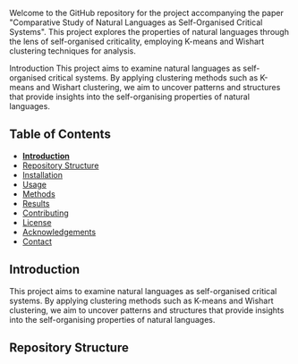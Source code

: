 Welcome to the GitHub repository for the project accompanying the paper "Comparative Study of Natural Languages as Self-Organised Critical Systems". This project explores the properties of natural languages through the lens of self-organised criticality, employing K-means and Wishart clustering techniques for analysis.

Introduction
This project aims to examine natural languages as self-organised critical systems. By applying clustering methods such as K-means and Wishart clustering, we aim to uncover patterns and structures that provide insights into the self-organising properties of natural languages.

## Table of Contents

- [**Introduction**](#introduction)
- [Repository Structure](#repository-structure)
- [Installation](#installation)
- [Usage](#usage)
- [Methods](#methods)
- [Results](#results)
- [Contributing](#contributing)
- [License](#license)
- [Acknowledgements](#acknowledgements)
- [Contact](#contact)

## **Introduction**

This project aims to examine natural languages as self-organised critical systems. By applying clustering methods such as K-means and Wishart clustering, we aim to uncover patterns and structures that provide insights into the self-organising properties of natural languages.

## Repository Structure

